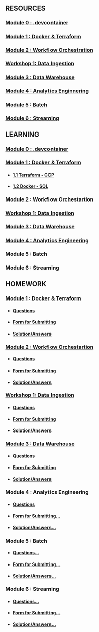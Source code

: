 ## RESOURCES

### [Module 0 : .devcontainer](https://github.com/DataTalksClub/data-engineering-zoomcamp/tree/main/.devcontainer) 

### [Module 1 : Docker & Terraform](https://github.com/DataTalksClub/data-engineering-zoomcamp/tree/main/01-docker-terraform)

### [Module 2 : Workflow Orchestration](https://github.com/DataTalksClub/data-engineering-zoomcamp/tree/main/02-workflow-orchestration)

### [Workshop 1: Data Ingestion](https://github.com/DataTalksClub/data-engineering-zoomcamp/blob/main/cohorts/2024/workshops/dlt.md)

### [Module 3 : Data Warehouse](https://github.com/DataTalksClub/data-engineering-zoomcamp/tree/main/03-data-warehouse)

### [Module 4 : Analytics Enginnering](https://github.com/DataTalksClub/data-engineering-zoomcamp/tree/main/04-analytics-engineering)

### [Module 5 : Batch](https://github.com/DataTalksClub/data-engineering-zoomcamp/tree/main/05-batch)

### [Module 6 : Streaming](https://github.com/DataTalksClub/data-engineering-zoomcamp/tree/main/06-streaming)


## LEARNING

### [Module 0 : .devcontainer](https://github.com/DataTalksClub/data-engineering-zoomcamp/tree/main/.devcontainer)

### [Module 1 : Docker & Terraform](https://github.com/garjita63/de-zoomcamp-2024/tree/main/learning/module1)

- #### [1.1 Terraform - GCP](https://github.com/garjita63/de-zoomcamp-2024/blob/main/learning/module1/terraform_gcp.md)

- #### [1.2 Docker - SQL](https://github.com/garjita63/de-zoomcamp-2024/blob/main/learning/module1/docker_sql.md)

### [Module 2 : Workflow Orchestartion](https://github.com/garjita63/de-zoomcamp-2024/blob/main/learning/module2/mage-workflow-orchestration.md)

### [Workshop 1: Data Ingestion](https://github.com/garjita63/de-zoomcamp-2024/blob/main/learning/workshop1/data_ingestion.md)

### [Module 3 : Data Warehouse](https://github.com/garjita63/de-zoomcamp-2024/tree/main/learning/module3)

### [Module 4 : Analytics Engineering](https://github.com/garjita63/de-zoomcamp-2024/tree/cb846643497e42997d56ab32ae60992b8c207083/learning)

### Module 5 : Batch

### Module 6 : Streaming


## HOMEWORK

### [Module 1 : Docker & Terraform]()

- #### [Questions](https://github.com/DataTalksClub/data-engineering-zoomcamp/blob/main/cohorts/2024/01-docker-terraform/homework.md)

- #### [Form for Submitting](https://courses.datatalks.club/de-zoomcamp-2024/homework/hw01)

- #### [Solution/Answers](https://github.com/garjita63/de-zoomcamp-2024/blob/main/homewok/HW-01-solution.ipynb)


### [Module 2 : Workflow Orchestartion]()

- #### [Questions](https://github.com/DataTalksClub/data-engineering-zoomcamp/blob/main/cohorts/2024/02-workflow-orchestration/homework.md)

- #### [Form for Submitting](https://courses.datatalks.club/de-zoomcamp-2024/homework/hw2)

- #### [Solution/Answers](https://github.com/garjita63/de-zoomcamp-2024/blob/main/homewok/homework-02.md)


### [Workshop 1: Data Ingestion]()

- #### [Questions](https://github.com/DataTalksClub/data-engineering-zoomcamp/blob/main/cohorts/2024/workshops/dlt.md)

- #### [Form for Submitting](https://courses.datatalks.club/de-zoomcamp-2024/homework/workshop1)

- #### [Solution/Answers](https://github.com/garjita63/de-zoomcamp-2024/blob/main/homewok/workshop1-data-ingestion.ipynb)


### [Module 3 : Data Warehouse]()


- #### [Questions](https://github.com/DataTalksClub/data-engineering-zoomcamp/blob/main/cohorts/2024/03-data-warehouse/homework.md)

- #### [Form for Submitting](https://courses.datatalks.club/de-zoomcamp-2024/homework/hw3)

- #### [Solution/Answers](https://github.com/garjita63/de-zoomcamp-2024/blob/main/homewok/module3-datawarehouse.md)


### Module 4 : Analytics Engineering

- #### [Questions](https://github.com/DataTalksClub/data-engineering-zoomcamp/blob/main/cohorts/2024/04-analytics-engineering/homework.md)

- #### [Form for Submitting...]()

- #### [Solution/Answers...]()


### Module 5 : Batch

- #### [Questions...]()

- #### [Form for Submitting...]()

- #### [Solution/Answers...]()

### Module 6 : Streaming

- #### [Questions...]()

- #### [Form for Submitting...]()

- #### [Solution/Answers...]()

